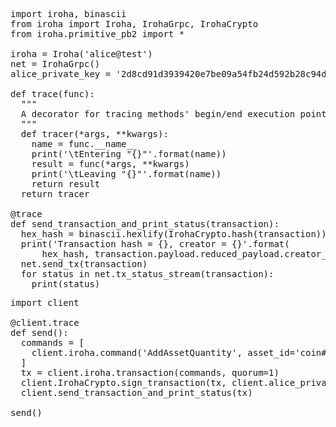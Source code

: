 <pre class="file" data-filename="client.py" data-target="replace">
import iroha, binascii
from iroha import Iroha, IrohaGrpc, IrohaCrypto
from iroha.primitive_pb2 import *

iroha = Iroha('alice@test')
net = IrohaGrpc()
alice_private_key = '2d8cd91d3939420e7be09a54fb24d592b28c94de712cc7b2344d14b5471d889a'

def trace(func):
  """
  A decorator for tracing methods' begin/end execution points
  """
  def tracer(*args, **kwargs):
    name = func.__name__
    print('\tEntering "{}"'.format(name))
    result = func(*args, **kwargs)
    print('\tLeaving "{}"'.format(name))
    return result
  return tracer

@trace
def send_transaction_and_print_status(transaction):
  hex_hash = binascii.hexlify(IrohaCrypto.hash(transaction))
  print('Transaction hash = {}, creator = {}'.format(
      hex_hash, transaction.payload.reduced_payload.creator_account_id))
  net.send_tx(transaction)
  for status in net.tx_status_stream(transaction):
    print(status)
</pre>

<pre class="file" data-filename="add-asset-quantity.py" data-target="replace">
import client

@client.trace
def send():  
  commands = [    
    client.iroha.command('AddAssetQuantity', asset_id='coin#test', amount='50000.00')
  ]
  tx = client.iroha.transaction(commands, quorum=1)
  client.IrohaCrypto.sign_transaction(tx, client.alice_private_key)
  client.send_transaction_and_print_status(tx)

send()
</pre>